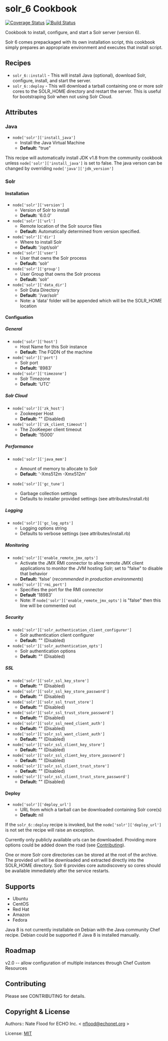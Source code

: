 # solr_6 Cookbook

[![Coverage Status](https://coveralls.io/repos/github/ECHOInternational/chef-solr_6/badge.svg?branch=master)](https://coveralls.io/github/ECHOInternational/chef-solr_6?branch=master) [![Build Status](https://travis-ci.org/ECHOInternational/chef-solr_6.svg?branch=master)](https://travis-ci.org/ECHOInternational/chef-solr_6)

Cookbook to install, configure, and start a Solr server (version 6).

Solr 6 comes prepackaged with its own installation script, this cookbook simply prepares an appropriate environment and executes that install script.

## Recipes

 - `solr_6::install`    - This will install Java (optional), download Solr, configure, install,
                        and start the server.
 - `solr_6::deploy`     - This will download a tarball containing one or more solr cores to the
                        SOLR_HOME directory and restart the server. This is useful for bootstraping Solr when not using Solr Cloud.

## Attributes

### Java
 - `node['solr']['install_java']`
    - Install the Java Virtual Machine
    - **Default:** "true"

This recipe will automatically install JDK v1.8 from the community cookbook unless `node['solr']['install_java']` is set to false. The java verson can be changed by overriding `node['java']['jdk_version']`

### Solr
#### Installation
 - `node['solr']['version']`
    - Version of Solr to install
    - **Default:** '6.0.0'
 - `node['solr']['url']`
    - Remote location of the Solr source files
    - **Default:** Automatically determined from version specified.
 - `node['solr']['dir']`
    - Where to install Solr
    - **Default:** '/opt/solr'
 - `node['solr']['user']`
    - User that owns the Solr process
    - **Default:** 'solr'
 - `node['solr']['group']`
    - User Group that owns the Solr process
    - **Default:** 'solr'
 - `node['solr']['data_dir']`
     - Solr Data Directory
     - **Default:** '/var/solr'
     - Note: a 'data' folder will be appended which will be the SOLR_HOME location

#### Configuation
##### General
 - `node['solr']['host']`
    - Host Name for this Solr instance
    - **Default:** The FQDN of the machine
 - `node['solr']['port']`
    - Solr port
    - **Default:** '8983'
 - `node['solr']['timezone']`
    - Solr Timezone
    - **Default:** 'UTC'

##### Solr Cloud
 - `node['solr']['zk_host']`
    - Zookeeper Host
    - **Default:** "" (Disabled)
 - `node['solr']['zk_client_timeout']`
    - The ZooKeeper client timeout
    - **Default:** '15000'

##### Performance
 - `node['solr']['java_mem']`
    - Amount of memory to allocate to Solr
    - **Default:** '-Xms512m -Xmx512m'

 - `node['solr']['gc_tune']`
    - Garbage collection settings
    - Defaults to installer provided settings (see attributes/install.rb)

##### Logging
 - `node['solr']['gc_log_opts']`
    - Logging options string
    - Defaults to verbose settings (see attributes/install.rb)

##### Monitoring
 - `node['solr']['enable_remote_jmx_opts']`
    - Activate the JMX RMI connector to allow remote JMX client applications
    to monitor the JVM hosting Solr; set to "false" to disable that behavior
    - **Default:** 'false' (*recommended in production environments*)
 - `node['solr']['rmi_port']`
    - Specifies the port for the RMI connector
    - **Default** '18983'
    - Note: If `node['solr']['enable_remote_jmx_opts']` is "false" then this line will be commented out

##### Security
 - `node['solr']['solr_authentication_client_configurer']`
    - Solr authentication client configurer
    - **Default:** "" (Disabled)
 - `node['solr']['solr_authentication_opts']`
    - Solr authentication options
    - **Default:** "" (Disabled)

##### SSL
 - `node['solr']['solr_ssl_key_store']`
    - **Default:** "" (Disabled)
 - `node['solr']['solr_ssl_key_store_password']`
    - **Default:** "" (Disabled)
 - `node['solr']['solr_ssl_trust_store']`
    - **Default:** "" (Disabled)
 - `node['solr']['solr_ssl_trust_store_password']`
    - **Default:** "" (Disabled)
 - `node['solr']['solr_ssl_need_client_auth']`
    - **Default:** "" (Disabled)
 - `node['solr']['solr_ssl_want_client_auth']`
    - **Default:** "" (Disabled)
 - `node['solr']['solr_ssl_client_key_store']`
    - **Default:** "" (Disabled)
 - `node['solr']['solr_ssl_client_key_store_password']`
    - **Default:** "" (Disabled)
 - `node['solr']['solr_ssl_client_trust_store']`
    - **Default:** "" (Disabled)
 - `node['solr']['solr_ssl_client_trust_store_password']`
    - **Default:** "" (Disabled)

#### Deploy
 - `node['solr']['deploy_url']`
    - URL from which a tarball can be downloaded containing Solr core(s)
    - **Default:** nil

If the `solr_6::deploy` recipe is invoked, but the `node['solr']['deploy_url']` is not set the recipe will raise an exception.

Currently only publicly available urls can be downloaded. Providing more options could be added down the road (see [Contributing](#contributing)).

One or more Solr core directories can be stored at the root of the archive. The provided url will be downloaded and extracted directly into the SOLR_HOME directory. Solr 6 provides core autodiscovery so cores should be available immediately after the service restarts.

## Supports
 - Ubuntu
 - CentOS
 - Red Hat
 - Amazon
 - Fedora

Java 8 is not currently installable on Debian with the Java community Chef recipe. Debian could be supported if Java 8 is installed manually.

## Roadmap

v2.0 -- allow configuration of multiple instances through Chef Custom Resources

## Contributing
Please see CONTRIBUTING for details.


## Copyright & License
Authors:: Nate Flood for ECHO Inc. < [nflood@echonet.org](mailto:nflood@echonet.org) >

License: [MIT](http://echo.mit-license.org/)